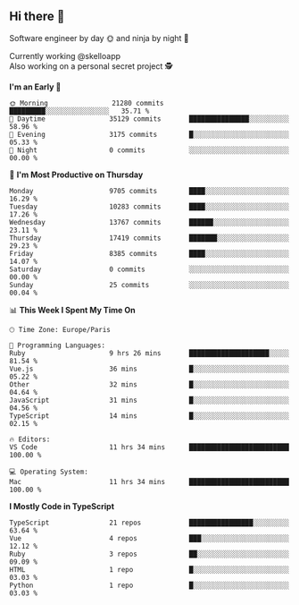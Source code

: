 ## Hi there 👋

Software engineer by day 🌞 and ninja by night 🌝

Currently working @skelloapp <br>
Also working on a personal secret project 🕵️

<!--START_SECTION:waka-->
**I'm an Early 🐤** 

```text
🌞 Morning                21280 commits       █████████░░░░░░░░░░░░░░░░   35.71 % 
🌆 Daytime                35129 commits       ███████████████░░░░░░░░░░   58.96 % 
🌃 Evening                3175 commits        █░░░░░░░░░░░░░░░░░░░░░░░░   05.33 % 
🌙 Night                  0 commits           ░░░░░░░░░░░░░░░░░░░░░░░░░   00.00 % 
```
📅 **I'm Most Productive on Thursday** 

```text
Monday                   9705 commits        ████░░░░░░░░░░░░░░░░░░░░░   16.29 % 
Tuesday                  10283 commits       ████░░░░░░░░░░░░░░░░░░░░░   17.26 % 
Wednesday                13767 commits       ██████░░░░░░░░░░░░░░░░░░░   23.11 % 
Thursday                 17419 commits       ███████░░░░░░░░░░░░░░░░░░   29.23 % 
Friday                   8385 commits        ████░░░░░░░░░░░░░░░░░░░░░   14.07 % 
Saturday                 0 commits           ░░░░░░░░░░░░░░░░░░░░░░░░░   00.00 % 
Sunday                   25 commits          ░░░░░░░░░░░░░░░░░░░░░░░░░   00.04 % 
```


📊 **This Week I Spent My Time On** 

```text
🕑︎ Time Zone: Europe/Paris

💬 Programming Languages: 
Ruby                     9 hrs 26 mins       ████████████████████░░░░░   81.54 % 
Vue.js                   36 mins             █░░░░░░░░░░░░░░░░░░░░░░░░   05.22 % 
Other                    32 mins             █░░░░░░░░░░░░░░░░░░░░░░░░   04.64 % 
JavaScript               31 mins             █░░░░░░░░░░░░░░░░░░░░░░░░   04.56 % 
TypeScript               14 mins             █░░░░░░░░░░░░░░░░░░░░░░░░   02.15 % 

🔥 Editors: 
VS Code                  11 hrs 34 mins      █████████████████████████   100.00 % 

💻 Operating System: 
Mac                      11 hrs 34 mins      █████████████████████████   100.00 % 
```

**I Mostly Code in TypeScript** 

```text
TypeScript               21 repos            ████████████████░░░░░░░░░   63.64 % 
Vue                      4 repos             ███░░░░░░░░░░░░░░░░░░░░░░   12.12 % 
Ruby                     3 repos             ██░░░░░░░░░░░░░░░░░░░░░░░   09.09 % 
HTML                     1 repo              █░░░░░░░░░░░░░░░░░░░░░░░░   03.03 % 
Python                   1 repo              █░░░░░░░░░░░░░░░░░░░░░░░░   03.03 % 
```




<!--END_SECTION:waka-->

<!--
**antoinelncl/antoinelncl** is a ✨ _special_ ✨ repository because its `README.md` (this file) appears on your GitHub profile.

Here are some ideas to get you started:

- 🔭 I’m currently working on ...
- 🌱 I’m currently learning ...
- 👯 I’m looking to collaborate on ...
- 🤔 I’m looking for help with ...
- 💬 Ask me about ...
- 📫 How to reach me: ...
- 😄 Pronouns: ...
- ⚡ Fun fact: ...
-->
